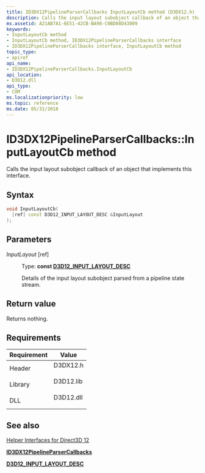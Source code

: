 ```yaml
---
title: ID3DX12PipelineParserCallbacks InputLayoutCb method (D3DX12.h)
description: Calls the input layout subobject callback of an object that implements this interface.
ms.assetid: A21AB7A1-6E51-42CB-BA98-C0BD08D43009
keywords:
- InputLayoutCb method
- InputLayoutCb method, ID3DX12PipelineParserCallbacks interface
- ID3DX12PipelineParserCallbacks interface, InputLayoutCb method
topic_type:
- apiref
api_name:
- ID3DX12PipelineParserCallbacks.InputLayoutCb
api_location:
- D3D12.dll
api_type:
- COM
ms.localizationpriority: low
ms.topic: reference
ms.date: 05/31/2018
---
```


# ID3DX12PipelineParserCallbacks::InputLayoutCb method

Calls the input layout subobject callback of an object that implements this interface.

## Syntax


```C++
void InputLayoutCb(
  [ref] const D3D12_INPUT_LAYOUT_DESC &InputLayout
);
```



## Parameters

<dl> <dt>

*InputLayout* \[ref\]
</dt> <dd>

Type: **const [**D3D12\_INPUT\_LAYOUT\_DESC**](/windows/desktop/api/d3d12/ns-d3d12-d3d12_input_layout_desc)**

Details of the input layout subobject parsed from a pipeline state stream.

</dd> </dl>

## Return value

Returns nothing.

## Requirements



| Requirement | Value |
|--------------------|--------------------------------------------------------------------------------------|
| Header<br/>  | <dl> <dt>D3DX12.h</dt> </dl>  |
| Library<br/> | <dl> <dt>D3D12.lib</dt> </dl> |
| DLL<br/>     | <dl> <dt>D3D12.dll</dt> </dl> |



## See also

<dl> <dt>

[Helper Interfaces for Direct3D 12](helper-interfaces-for-d3d12.md)
</dt> <dt>

[**ID3DX12PipelineParserCallbacks**](id3dx12pipelineparsercallbacks.md)
</dt> <dt>

[**D3D12\_INPUT\_LAYOUT\_DESC**](/windows/desktop/api/d3d12/ns-d3d12-d3d12_input_layout_desc)
</dt> </dl>

 

 





